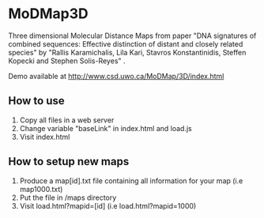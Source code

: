 # MoDMap3D
Three dimensional Molecular Distance Maps from paper "DNA signatures of combined sequences: Effective distinction of distant and closely related species" by "Rallis Karamichalis, Lila Kari, Stavros Konstantinidis, Steffen Kopecki and Stephen Solis-Reyes" .

Demo available at <a href="http://www.csd.uwo.ca/MoDMap/3D/index.html" target="_blank">http://www.csd.uwo.ca/MoDMap/3D/index.html</a> 

## How to use

<ol>
<li>Copy all files in a web server</li>
<li>Change variable "baseLink" in index.html and load.js</li>
<li>Visit index.html</li>
</ol>

## How to setup new maps

<ol>
<li>Produce a map[id].txt file containing all information for your map (i.e map1000.txt)</li>
<li>Put the file in /maps directory</li>
<li>Visit load.html?mapid=[id]  (i.e load.html?mapid=1000) </li>
</ol>
